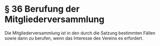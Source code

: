 # § 36 Berufung der Mitgliederversammlung
Die Mitgliederversammlung ist in den durch die Satzung bestimmten Fällen sowie dann zu berufen, wenn das Interesse des Vereins es erfordert.